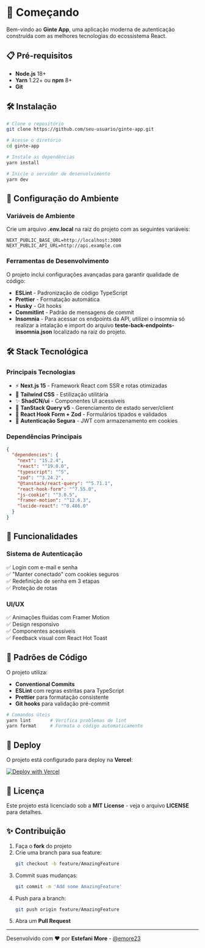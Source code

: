 # 🚀 Começando

Bem-vindo ao **Ginte App**, uma aplicação moderna de autenticação construída com as melhores tecnologias do ecossistema React.

## 📋 Pré-requisitos

- **Node.js** 18+
- **Yarn** 1.22+ ou **npm** 8+
- **Git**

## 🛠️ Instalação

```bash
# Clone o repositório
git clone https://github.com/seu-usuario/ginte-app.git

# Acesse o diretório
cd ginte-app

# Instale as dependências
yarn install

# Inicie o servidor de desenvolvimento
yarn dev
```

## 🔧 Configuração do Ambiente

### Variáveis de Ambiente

Crie um arquivo **.env.local** na raiz do projeto com as seguintes variáveis:

```env
NEXT_PUBLIC_BASE_URL=http://localhost:3000
NEXT_PUBLIC_API_URL=http://api.example.com
```

### Ferramentas de Desenvolvimento

O projeto inclui configurações avançadas para garantir qualidade de código:

- **ESLint** - Padronização de código TypeScript
- **Prettier** - Formatação automática
- **Husky** - Git hooks
- **Commitlint** - Padrão de mensagens de commit
- **Insomnia** - Para acessar os endpoints da API, utilizei o insomnia só realizar a intalação e import do arquivo **teste-back-endpoints-insomnia.json** localizado na raiz do projeto.

## 🛠️ Stack Tecnológica

### Principais Tecnologias

- ⚡ **Next.js 15** - Framework React com SSR e rotas otimizadas
- 🎨 **Tailwind CSS** - Estilização utilitária
- ✨ **ShadCN/ui** - Componentes UI acessíveis
- 🔄 **TanStack Query v5** - Gerenciamento de estado server/client
- 📝 **React Hook Form + Zod** - Formulários tipados e validados
- 🔐 **Autenticação Segura** - JWT com armazenamento em cookies

### Dependências Principais

```json
{
  "dependencies": {
    "next": "15.2.4",
    "react": "^19.0.0",
    "typescript": "^5",
    "zod": "^3.24.2",
    "@tanstack/react-query": "^5.71.1",
    "react-hook-form": "^7.55.0",
    "js-cookie": "^3.0.5",
    "framer-motion": "^12.6.3",
    "lucide-react": "^0.486.0"
  }
}
```

## 🎯 Funcionalidades

### Sistema de Autenticação

✅ Login com e-mail e senha  
✅ "Manter conectado" com cookies seguros  
✅ Redefinição de senha em 3 etapas  
✅ Proteção de rotas

### UI/UX

✅ Animações fluidas com Framer Motion  
✅ Design responsivo  
✅ Componentes acessíveis  
✅ Feedback visual com React Hot Toast

## 🤖 Padrões de Código

O projeto utiliza:

- **Conventional Commits**
- **ESLint** com regras estritas para TypeScript
- **Prettier** para formatação consistente
- **Git hooks** para validação pré-commit

```bash
# Comandos úteis
yarn lint       # Verifica problemas de lint
yarn format     # Formata o código automaticamente
```

## 🚀 Deploy

O projeto está configurado para deploy na **Vercel**:

[![Deploy with Vercel](https://vercel.com/button)](https://vercel.com/new)

## 📄 Licença

Este projeto está licenciado sob a **MIT License** - veja o arquivo **LICENSE** para detalhes.

## ✨ Contribuição

1. Faça o **fork** do projeto
2. Crie uma branch para sua feature:
   ```bash
   git checkout -b feature/AmazingFeature
   ```
3. Commit suas mudanças:
   ```bash
   git commit -m 'Add some AmazingFeature'
   ```
4. Push para a branch:
   ```bash
   git push origin feature/AmazingFeature
   ```
5. Abra um **Pull Request**

---

Desenvolvido com ❤️ por **Estefani More** - [@emore23](https://github.com/emore23)
